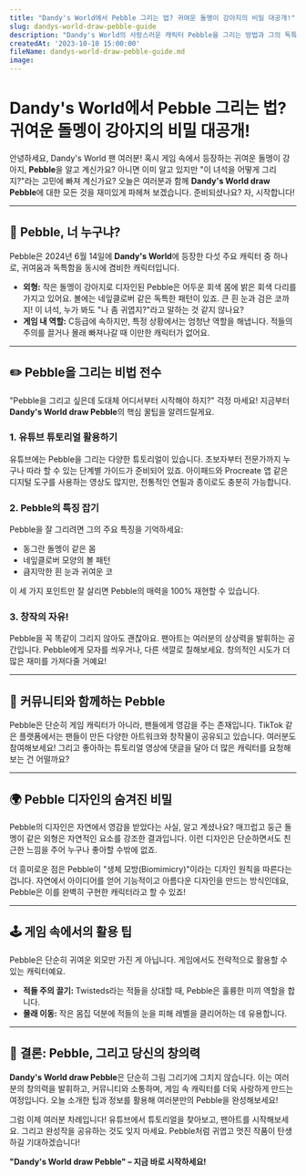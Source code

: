 ```yaml
---
title: "Dandy's World에서 Pebble 그리는 법? 귀여운 돌멩이 강아지의 비밀 대공개!"
slug: dandys-world-draw-pebble-guide
description: "Dandy's World의 사랑스러운 캐릭터 Pebble을 그리는 방법과 그의 독특한 디자인 비밀을 재미있게 파헤쳐 봅니다. 팬아트부터 게임 팁까지, Pebble에 대한 모든 것을 알아보세요!"
createdAt: '2023-10-10 15:00:00'
fileName: dandys-world-draw-pebble-guide.md
image: 
---
```


# Dandy's World에서 Pebble 그리는 법? 귀여운 돌멩이 강아지의 비밀 대공개!

안녕하세요, Dandy's World 팬 여러분! 혹시 게임 속에서 등장하는 귀여운 돌멩이 강아지, **Pebble**을 알고 계신가요? 아니면 이미 알고 있지만 "이 녀석을 어떻게 그리지?"라는 고민에 빠져 계신가요? 오늘은 여러분과 함께 **Dandy's World draw Pebble**에 대한 모든 것을 재미있게 파헤쳐 보겠습니다. 준비되셨나요? 자, 시작합니다!

---

## 🐾 Pebble, 너 누구냐?

Pebble은 2024년 6월 14일에 **Dandy's World**에 등장한 다섯 주요 캐릭터 중 하나로, 귀여움과 독특함을 동시에 겸비한 캐릭터입니다. 

- **외형:** 작은 돌멩이 강아지로 디자인된 Pebble은 어두운 회색 몸에 밝은 회색 다리를 가지고 있어요. 볼에는 네잎클로버 같은 독특한 패턴이 있죠. 큰 흰 눈과 검은 코까지! 이 녀석, 누가 봐도 "나 좀 귀엽지?"라고 말하는 것 같지 않나요?
- **게임 내 역할:** C등급에 속하지만, 특정 상황에서는 엄청난 역할을 해냅니다. 적들의 주의를 끌거나 몰래 빠져나갈 때 이만한 캐릭터가 없어요.

---

## ✏️ Pebble을 그리는 비법 전수

"Pebble을 그리고 싶은데 도대체 어디서부터 시작해야 하지?" 걱정 마세요! 지금부터 **Dandy's World draw Pebble**의 핵심 꿀팁을 알려드릴게요.

### 1. 유튜브 튜토리얼 활용하기
유튜브에는 Pebble을 그리는 다양한 튜토리얼이 있습니다. 초보자부터 전문가까지 누구나 따라 할 수 있는 단계별 가이드가 준비되어 있죠. 아이패드와 Procreate 앱 같은 디지털 도구를 사용하는 영상도 많지만, 전통적인 연필과 종이로도 충분히 가능합니다.

### 2. Pebble의 특징 잡기
Pebble을 잘 그리려면 그의 주요 특징을 기억하세요:
- 동그란 돌멩이 같은 몸
- 네잎클로버 모양의 볼 패턴
- 큼지막한 흰 눈과 귀여운 코

이 세 가지 포인트만 잘 살리면 Pebble의 매력을 100% 재현할 수 있습니다.

### 3. 창작의 자유!
Pebble을 꼭 똑같이 그리지 않아도 괜찮아요. 팬아트는 여러분의 상상력을 발휘하는 공간입니다. Pebble에게 모자를 씌우거나, 다른 색깔로 칠해보세요. 창의적인 시도가 더 많은 재미를 가져다줄 거예요!

---

## 🎨 커뮤니티와 함께하는 Pebble

Pebble은 단순히 게임 캐릭터가 아니라, 팬들에게 영감을 주는 존재입니다. TikTok 같은 플랫폼에서는 팬들이 만든 다양한 아트워크와 창작물이 공유되고 있습니다. 여러분도 참여해보세요! 그리고 좋아하는 튜토리얼 영상에 댓글을 달아 더 많은 캐릭터를 요청해 보는 건 어떨까요?

---

## 🌍 Pebble 디자인의 숨겨진 비밀

Pebble의 디자인은 자연에서 영감을 받았다는 사실, 알고 계셨나요? 매끄럽고 둥근 돌멩이 같은 외형은 자연적인 요소를 강조한 결과입니다. 이런 디자인은 단순하면서도 친근한 느낌을 주어 누구나 좋아할 수밖에 없죠.

더 흥미로운 점은 Pebble이 "생체 모방(Biomimicry)"이라는 디자인 원칙을 따른다는 겁니다. 자연에서 아이디어를 얻어 기능적이고 아름다운 디자인을 만드는 방식인데요, Pebble은 이를 완벽히 구현한 캐릭터라고 할 수 있죠!

---

## 🕹️ 게임 속에서의 활용 팁

Pebble은 단순히 귀여운 외모만 가진 게 아닙니다. 게임에서도 전략적으로 활용할 수 있는 캐릭터예요.
- **적들 주의 끌기:** Twisteds라는 적들을 상대할 때, Pebble은 훌륭한 미끼 역할을 합니다.
- **몰래 이동:** 작은 몸집 덕분에 적들의 눈을 피해 레벨을 클리어하는 데 유용합니다.

---

## 🤔 결론: Pebble, 그리고 당신의 창의력

**Dandy's World draw Pebble**은 단순히 그림 그리기에 그치지 않습니다. 이는 여러분의 창의력을 발휘하고, 커뮤니티와 소통하며, 게임 속 캐릭터를 더욱 사랑하게 만드는 여정입니다. 오늘 소개한 팁과 정보를 활용해 여러분만의 Pebble을 완성해보세요!

그럼 이제 여러분 차례입니다! 유튜브에서 튜토리얼을 찾아보고, 팬아트를 시작해보세요. 그리고 완성작을 공유하는 것도 잊지 마세요. Pebble처럼 귀엽고 멋진 작품이 탄생하길 기대하겠습니다!

**"Dandy's World draw Pebble" – 지금 바로 시작하세요!**
